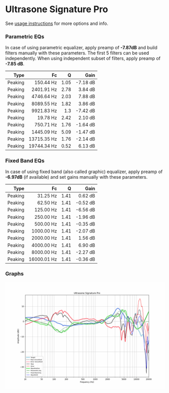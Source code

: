 # Ultrasone Signature Pro
See [usage instructions](https://github.com/jaakkopasanen/AutoEq#usage) for more options and info.

### Parametric EQs
In case of using parametric equalizer, apply preamp of **-7.87dB** and build filters manually
with these parameters. The first 5 filters can be used independently.
When using independent subset of filters, apply preamp of **-7.85 dB**.

| Type    | Fc          |    Q | Gain     |
|--------:|------------:|-----:|---------:|
| Peaking | 150.44 Hz   | 1.05 | -7.18 dB |
| Peaking | 2401.91 Hz  | 2.78 | 3.84 dB  |
| Peaking | 4746.64 Hz  | 2.03 | 7.88 dB  |
| Peaking | 8089.55 Hz  | 1.82 | 3.86 dB  |
| Peaking | 9921.83 Hz  | 1.3  | -7.42 dB |
| Peaking | 19.78 Hz    | 2.42 | 2.10 dB  |
| Peaking | 750.71 Hz   | 1.76 | -1.64 dB |
| Peaking | 1445.09 Hz  | 5.09 | -1.47 dB |
| Peaking | 13715.35 Hz | 1.76 | -2.14 dB |
| Peaking | 19744.34 Hz | 0.52 | 6.13 dB  |

### Fixed Band EQs
In case of using fixed band (also called graphic) equalizer, apply preamp of **-6.97dB**
(if available) and set gains manually with these parameters.

| Type    | Fc          |    Q | Gain     |
|--------:|------------:|-----:|---------:|
| Peaking | 31.25 Hz    | 1.41 | 0.62 dB  |
| Peaking | 62.50 Hz    | 1.41 | -0.52 dB |
| Peaking | 125.00 Hz   | 1.41 | -6.56 dB |
| Peaking | 250.00 Hz   | 1.41 | -1.96 dB |
| Peaking | 500.00 Hz   | 1.41 | -0.35 dB |
| Peaking | 1000.00 Hz  | 1.41 | -2.07 dB |
| Peaking | 2000.00 Hz  | 1.41 | 1.56 dB  |
| Peaking | 4000.00 Hz  | 1.41 | 6.90 dB  |
| Peaking | 8000.00 Hz  | 1.41 | -2.27 dB |
| Peaking | 16000.01 Hz | 1.41 | -0.36 dB |

### Graphs
![](./Ultrasone%20Signature%20Pro.png)